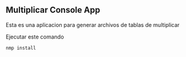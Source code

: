 

## Multiplicar Console App

Esta es una aplicacion para generar archivos de tablas de multiplicar

Ejecutar este comando

```
nmp install

```